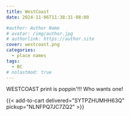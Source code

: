 ```yaml
---
title: WestCoast
date: 2024-11-06T11:38:31-08:00

#author: Author Name
# avatar: /img/author.jpg
# authorlink: https://author.site
cover: westcoast.png
categories:
  - place names
tags:
  - BC
# nolastmod: true
---
```



WESTCOAST print is poppin'!!!
Who wants one!

<!--more-->
{{< add-to-cart delivered="SYTPZHUMHH63Q" pickup="NLNFPQ7JC7ZQ2" >}}
